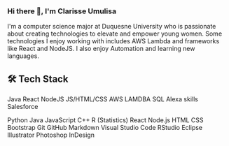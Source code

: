 ### Hi there 👋, I'm  Clarisse Umulisa
I'm a computer science major at Duquesne University who is passionate about creating technologies to elevate and empower young women. Some technologies I enjoy working with includes AWS Lambda and frameworks like React and NodeJS. I also enjoy Automation and learning new languages.

## 🛠 Tech Stack

Java
React
NodeJS
JS/HTML/CSS
AWS LAMDBA
SQL
Alexa skills
Salesforce



Python  Java  JavaScript  C++  R (Statistics)
React  Node.js  HTML  CSS  Bootstrap
Git  GitHub  Markdown
Visual Studio Code  RStudio  Eclipse
Illustrator  Photoshop  InDesign



